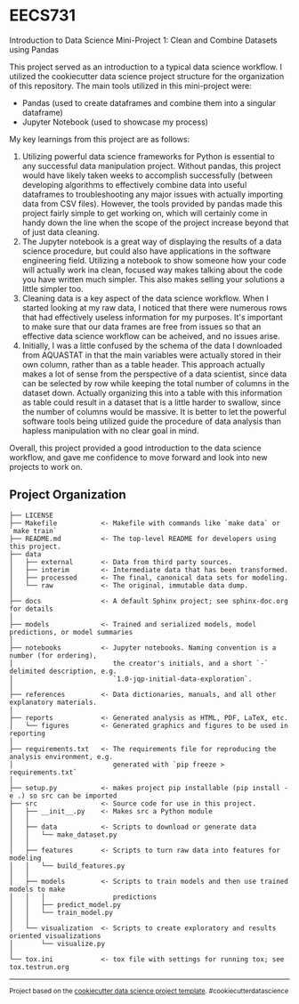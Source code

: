 EECS731
==============================

Introduction to Data Science 
Mini-Project 1: Clean and Combine Datasets using Pandas

This project served as an introduction to a typical data science workflow.
I utilized the cookiecutter data science project structure for the organization of this repository.
The main tools utilized in this mini-project were:
- Pandas (used to create dataframes and combine them into a singular dataframe)
- Jupyter Notebook (used to showcase my process)

My key learnings from this project are as follows:
1. Utilizing powerful data science frameworks for Python is essential to any successful data manipulation project. Without pandas, this project would have likely taken weeks to accomplish successfully (between developing algorithms to effectively combine data into useful dataframes to troubleshooting any major issues with actually importing data from CSV files). However, the tools provided by pandas made this project fairly simple to get working on, which will certainly come in handy down the line when the scope of the project increase beyond that of just data cleaning.
2. The Jupyter notebook is a great way of displaying the results of a data science procedure, but could also have applications in the software engineering field. Utilizing a notebook to show someone how your code will actually work ina clean, focused way makes talking about the code you have written much simpler. This also makes selling your solutions a little simpler too.
3. Cleaning data is a key aspect of the data science workflow. When I started looking at my raw data, I noticed that there were numerous rows that had effectively useless information for my purposes. It's important to make sure that our data frames are free from issues so that an effective data science workflow can be acheived, and no issues arise.
4. Initially, I was a little confused by the schema of the data I downloaded from AQUASTAT in that the main variables were actually stored in their own column, rather than as a table header. This approach actually makes a lot of sense from the perspective of a data scientist, since data can be selected by row while keeping the total number of columns in the dataset down. Actually organizing this into a table with this information as table could result in a dataset that is a little harder to swallow, since the number of columns would be massive. It is better to let the powerful software tools being utilized guide the procedure of data analysis than hapless manipulation with no clear goal in mind.

Overall, this project provided a good introduction to the data science workflow, and gave me confidence to move forward and look into new projects to work on. 

Project Organization
------------

    ├── LICENSE
    ├── Makefile           <- Makefile with commands like `make data` or `make train`
    ├── README.md          <- The top-level README for developers using this project.
    ├── data
    │   ├── external       <- Data from third party sources.
    │   ├── interim        <- Intermediate data that has been transformed.
    │   ├── processed      <- The final, canonical data sets for modeling.
    │   └── raw            <- The original, immutable data dump.
    │
    ├── docs               <- A default Sphinx project; see sphinx-doc.org for details
    │
    ├── models             <- Trained and serialized models, model predictions, or model summaries
    │
    ├── notebooks          <- Jupyter notebooks. Naming convention is a number (for ordering),
    │                         the creator's initials, and a short `-` delimited description, e.g.
    │                         `1.0-jqp-initial-data-exploration`.
    │
    ├── references         <- Data dictionaries, manuals, and all other explanatory materials.
    │
    ├── reports            <- Generated analysis as HTML, PDF, LaTeX, etc.
    │   └── figures        <- Generated graphics and figures to be used in reporting
    │
    ├── requirements.txt   <- The requirements file for reproducing the analysis environment, e.g.
    │                         generated with `pip freeze > requirements.txt`
    │
    ├── setup.py           <- makes project pip installable (pip install -e .) so src can be imported
    ├── src                <- Source code for use in this project.
    │   ├── __init__.py    <- Makes src a Python module
    │   │
    │   ├── data           <- Scripts to download or generate data
    │   │   └── make_dataset.py
    │   │
    │   ├── features       <- Scripts to turn raw data into features for modeling
    │   │   └── build_features.py
    │   │
    │   ├── models         <- Scripts to train models and then use trained models to make
    │   │   │                 predictions
    │   │   ├── predict_model.py
    │   │   └── train_model.py
    │   │
    │   └── visualization  <- Scripts to create exploratory and results oriented visualizations
    │       └── visualize.py
    │
    └── tox.ini            <- tox file with settings for running tox; see tox.testrun.org


--------

<p><small>Project based on the <a target="_blank" href="https://drivendata.github.io/cookiecutter-data-science/">cookiecutter data science project template</a>. #cookiecutterdatascience</small></p>
